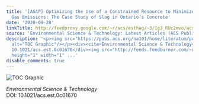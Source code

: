 ```yaml
---
title: '[ASAP] Optimizing the Use of a Constrained Resource to Minimize Regional Greenhouse
  Gas Emissions: The Case Study of Slag in Ontario’s Concrete'
date: '2020-09-28'
linkTitle: http://feedproxy.google.com/~r/acs/esthag/~3/IgJ_RUc2mvo/acs.est.0c01670
source: 'Environmental Science & Technology: Latest Articles (ACS Publications)'
description: '<p><img src="https://pubs.acs.org/na101/home/literatum/publisher/achs/journals/content/esthag/0/esthag.ahead-of-print/acs.est.0c01670/20200925/images/medium/es0c01670_0004.gif"
  alt="TOC Graphic"/></p><div><cite>Environmental Science & Technology</cite></div><div>DOI:
  10.1021/acs.est.0c01670</div><img src="http://feeds.feedburner.com/~r/acs/esthag/~4/IgJ_RUc2mvo"
  height="1" width="1" ...'
disable_comments: true
---
```

<p><img src="https://pubs.acs.org/na101/home/literatum/publisher/achs/journals/content/esthag/0/esthag.ahead-of-print/acs.est.0c01670/20200925/images/medium/es0c01670_0004.gif" alt="TOC Graphic"/></p><div><cite>Environmental Science & Technology</cite></div><div>DOI: 10.1021/acs.est.0c01670</div><img src="http://feeds.feedburner.com/~r/acs/esthag/~4/IgJ_RUc2mvo" height="1" width="1" ...